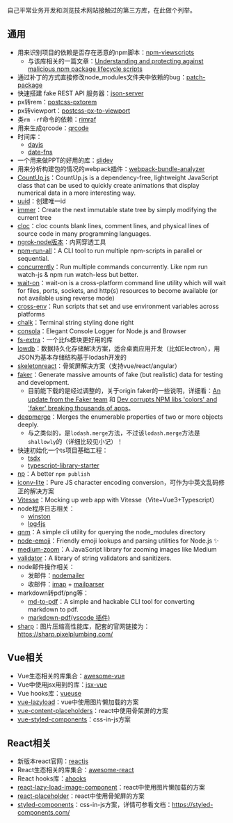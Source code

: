 自己平常业务开发和浏览技术网站接触过的第三方库，在此做个列举。

## 通用

- 用来识别项目的依赖是否存在恶意的npm脚本：[npm-viewscripts](https://www.npmjs.com/package/npm-viewscripts)
  - 与该库相关的一篇文章：[Understanding and protecting against malicious npm package lifecycle scripts](https://medium.com/@kyle_martin/understanding-and-protecting-against-malicious-npm-package-lifecycle-scripts-8b6129619d7c)
- 通过补丁的方式直接修改node_modules文件夹中依赖的bug：[patch-package](https://www.npmjs.com/package/patch-package)
- 快速搭建 fake REST API 服务器：[json-server](https://www.npmjs.com/package/json-server)
- px转rem：[postcss-pxtorem](https://www.npmjs.com/package/postcss-pxtorem)
- px转viewport：[postcss-px-to-viewport](https://www.npmjs.com/package/postcss-px-to-viewport)
- 类`rm -rf`命令的依赖：[rimraf](https://www.npmjs.com/package/rimraf)
- 用来生成qrcode：[qrcode](https://www.npmjs.com/package/qrcode)
- 时间库：
  - [dayjs](https://www.npmjs.com/package/dayjs)
  - [date-fns](https://www.npmjs.com/package/date-fns)
- 一个用来做PPT的好用的库：[slidev](https://sli.dev/)
- 用来分析构建包的情况的webpack插件：[webpack-bundle-analyzer](https://www.npmjs.com/package/webpack-bundle-analyzer)
- [CountUp.js](https://inorganik.github.io/countUp.js/)：CountUp.js is a dependency-free, lightweight JavaScript class that can be used to quickly create animations that display numerical data in a more interesting way.
- [uuid](https://www.npmjs.com/package/uuid)：创建唯一id
- [immer](https://www.npmjs.com/package/immer)：Create the next immutable state tree by simply modifying the current tree
- [cloc](https://www.npmjs.com/package/cloc)：cloc counts blank lines, comment lines, and physical lines of source code in many programming languages.
- [ngrok-node版本](https://www.npmjs.com/package/ngrok)：内网穿透工具
- [npm-run-all](https://www.npmjs.com/package/npm-run-all)：A CLI tool to run multiple npm-scripts in parallel or sequential.
- [concurrently](https://www.npmjs.com/package/concurrently)：Run multiple commands concurrently. Like npm run watch-js & npm run watch-less but better.
- [wait-on](https://www.npmjs.com/package/wait-on)：wait-on is a cross-platform command line utility which will wait for files, ports, sockets, and http(s) resources to become available (or not available using reverse mode)
- [cross-env](https://www.npmjs.com/package/cross-env)：Run scripts that set and use environment variables across platforms
- [chalk](https://www.npmjs.com/package/chalk)：Terminal string styling done right
- [consola](https://www.npmjs.com/package/consola)：Elegant Console Logger for Node.js and Browser
- [fs-extra](https://www.npmjs.com/package/fs-extra)：一个比fs模块更好用的库
- [lowdb](https://github.com/typicode/lowdb)：数据持久化存储解决方案，适合桌面应用开发（比如Electron），用JSON为基本存储结构基于lodash开发的
- [skeletonreact](https://skeletonreact.com/)：骨架屏解决方案（支持vue/react/angular）
- [faker](https://fakerjs.dev/)：Generate massive amounts of fake (but realistic) data for testing and development.
  - 目前能下载的是经过调整的，关于origin faker的一些说明，详细看：[An update from the Faker team](https://fakerjs.dev/about/announcements/2022-01-14.html) 和 [Dev corrupts NPM libs 'colors' and 'faker' breaking thousands of apps](https://www.bleepingcomputer.com/news/security/dev-corrupts-npm-libs-colors-and-faker-breaking-thousands-of-apps/)。
- [deepmerge](https://www.npmjs.com/package/deepmerge)：Merges the enumerable properties of two or more objects deeply.
  - 与之类似的，是`lodash.merge`方法，不过该`lodash.merge`方法是`shallowly`的（详细比较见小记）！
- 快速初始化一个ts项目基础工程：
  - [tsdx](https://github.com/jaredpalmer/tsdx)
  - [typescript-library-starter](https://github.com/alexjoverm/typescript-library-starter)
- [np](https://github.com/sindresorhus/np)：A better `npm publish`
- [iconv-lite](https://www.npmjs.com/package/iconv-lite)：Pure JS character encoding conversion，可作为中英文乱码修正的解决方案
- [Vitesse](https://github.com/antfu/vitesse)：Mocking up web app with Vitesse（Vite+Vue3+Typescript）
- node程序日志相关：
  - [winston](https://www.npmjs.com/package/winston)
  - [log4js](https://www.npmjs.com/package/log4js)
- [qnm](https://www.npmjs.com/package/qnm)：A simple cli utility for querying the node_modules directory
- [node-emoji](https://github.com/omnidan/node-emoji)：Friendly emoji lookups and parsing utilities for Node.js ✨
- [medium-zoom](https://www.npmjs.com/package/medium-zoom)：A JavaScript library for zooming images like Medium
- [validator](https://www.npmjs.com/package/validator)：A library of string validators and sanitizers.
- node邮件操作相关：
   - 发邮件：[nodemailer](https://www.npmjs.com/package/nodemailer)
    - 收邮件：[imap](https://www.npmjs.com/package/imap) + [mailparser](https://www.npmjs.com/package/mailparser)
- markdown转pdf/png等：
  - [md-to-pdf](https://www.npmjs.com/package/md-to-pdf)：A simple and hackable CLI tool for converting markdown to pdf.
  - [markdown-pdf(vscode 插件)](https://marketplace.visualstudio.com/items?itemName=yzane.markdown-pdf)
- [sharp](https://github.com/lovell/sharp)：图片压缩高性能库，配套的官网链接为：https://sharp.pixelplumbing.com/



## Vue相关

- Vue生态相关的库集合：[awesome-vue](https://github.com/vuejs/awesome-vue)
- Vue中使用jsx用到的库：[jsx-vue](https://github.com/vuejs/jsx-vue2)
- Vue hooks库：[vueuse](https://www.npmjs.com/package/@vueuse/core)
- [vue-lazyload](https://www.npmjs.com/package/vue-lazyload)：vue中使用图片懒加载的方案
- [vue-content-placeholders](https://www.npmjs.com/package/vue-content-placeholders)：react中使用骨架屏的方案
- [vue-styled-components](https://www.npmjs.com/package/vue-styled-components)：css-in-js方案



## React相关

- 新版本react官网：[reactjs](https://react.dev/)
- React生态相关的库集合：[awesome-react](https://github.com/enaqx/awesome-react)
- React hooks库：[ahooks](https://www.npmjs.com/package/ahooks)
- [react-lazy-load-image-component](https://www.npmjs.com/package/react-lazy-load-image-component)：react中使用图片懒加载的方案
- [react-placeholder](https://www.npmjs.com/package/react-placeholder)：react中使用骨架屏的方案
- [styled-components](https://www.npmjs.com/package/styled-components)：css-in-js方案，详情可参看文档：https://styled-components.com/

